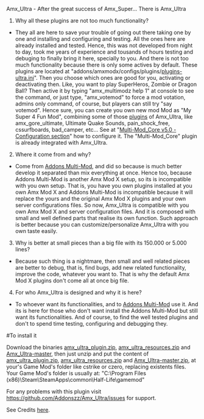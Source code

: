Amx_Ultra - After the great success of Amx_Super... There is Amx_Ultra


1. Why all these plugins are not too much functionality?
 * They all are here to save your trouble of going out there taking one by one 
and installing and configuring and testing. All the ones here are already installed 
and tested. Hence, this was not developed from night to day, took me years of experience
and tousands of hours testing and debuging to finally bring it here, specially to you.
And there is not too much functionality because there is only some actives by default. 
These plugins are located at "addons/amxmodx/configs/plugins/[plugins-ultra.ini](addons/amxmodx/configs/plugins-ultra.ini)". 
Then you choose which ones are good for you, activating or deactivating then. 
Like, you want to play SuperHeros, Zombie or Dragon Ball? Then active it 
by typing "amx_multimodz help 1" at console to see the command, or just type, 
"amx_votemod"  to force a mod votation, admins only command, of course, 
but players can still try "say votemod".
Hence sure, you can create you own new mod Mod as "My Super 4 Fun Mod", 
combining some of those [plugins](addons/amxmodx/configs/plugins-ultra.ini) of 
Amx_Ultra, like amx_gore_ultimate, Ultimate Quake Sounds, 
pain_shock_free, cssurfboards, bad_camper, etc... 
See at "[Multi-Mod_Core v5.0 - Configuration section](https://forums.alliedmods.net/showthread.php?t=270188#Configuration)" 
how to configure it. 
The "Multi-Mod_Core" plugin is already integrated with Amx_Ultra.


2. Where it come from and why? 
 * Come from [Addons Multi-Mod](https://github.com/addonszz/AddonsMultiMod), 
 and did so because is much better develop it separated than mix everything at 
 once. Hence too, because Addons Multi-Mod is another Amx Mod X setup, 
 so its is incompatible with you own setup. That is, you have you own plugins 
 installed at you own Amx Mod X and Addons Multi-Mod is incompatible 
 because it will replace the yours and the original Amx Mod X plugins and 
 your own server configurations files. 
So now, Amx_Ultra is compatible with you own Amx Mod X and server 
configuration files. And it is composed with small and well defined parts that 
realise its own function. Such approach is better because you can 
customize/personalize Amx_Ultra with you own taste easily. 


3. Why is better at small pieces than a big file with its 150.000 or 5.000 lines?
 * Because such thing is a nightmare, then small and well related pieces are 
better to debug, that is, find bugs, add new related functionality, improve the 
code, whatever you want to. That is why the default Amx Mod X plugins 
don't come all at once big file.


4. For who Amx_Ultra is designed and why it is here?
 * To whoever want its functionalities, and to [Addons Multi-Mod](https://github.com/addonszz/AddonsMultiMod) use it. 
And its is here for those who don't want install the Addons Multi-Mod but 
still want its functionalities. And of course, to find the well tested plugins 
and don't to spend time testing, configuring and debugging they.

#To install it

Download the binaries 
[amx_ultra_plugin.zip](https://github.com/Addonszz/Amx_Ultra/releases/download/v1.0/amx_ultra_plugin.zip), 
[amx_ultra_resources.zip](https://github.com/Addonszz/Amx_Ultra/releases/download/v1.0/amx_ultra_resources.zip) 
and 
[Amx_Ultra-master](https://github.com/Addonszz/Amx_Ultra/archive/master.zip), 
then just unzip and put the content of 
[amx_ultra_plugin.zip](https://github.com/Addonszz/Amx_Ultra/releases/download/v1.0/amx_ultra_plugin.zip), 
[amx_ultra_resources.zip](https://github.com/Addonszz/Amx_Ultra/releases/download/v1.0/amx_ultra_resources.zip) 
and 
[Amx_Ultra-master.zip](https://github.com/Addonszz/Amx_Ultra/archive/master.zip), 
at your's Game Mod's folder like cstrike or czero, replacing existents files. 
Your Game Mod's folder is usually at: 
"C:\Program Files (x86)\Steam\SteamApps\common\Half-Life\gamemod"


For any problems with this plugin visit 
https://github.com/Addonszz/Amx_Ultra/issues 
for support.
 
See Credits [here](Credits.txt).
